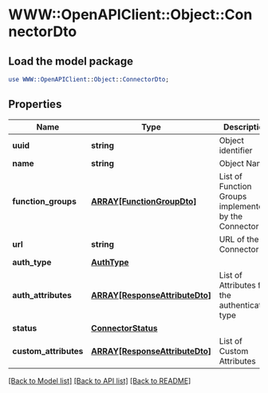 # WWW::OpenAPIClient::Object::ConnectorDto

## Load the model package
```perl
use WWW::OpenAPIClient::Object::ConnectorDto;
```

## Properties
Name | Type | Description | Notes
------------ | ------------- | ------------- | -------------
**uuid** | **string** | Object identifier | 
**name** | **string** | Object Name | 
**function_groups** | [**ARRAY[FunctionGroupDto]**](FunctionGroupDto.md) | List of Function Groups implemented by the Connector | 
**url** | **string** | URL of the Connector | 
**auth_type** | [**AuthType**](AuthType.md) |  | 
**auth_attributes** | [**ARRAY[ResponseAttributeDto]**](ResponseAttributeDto.md) | List of Attributes for the authentication type | [optional] 
**status** | [**ConnectorStatus**](ConnectorStatus.md) |  | 
**custom_attributes** | [**ARRAY[ResponseAttributeDto]**](ResponseAttributeDto.md) | List of Custom Attributes | [optional] 

[[Back to Model list]](../README.md#documentation-for-models) [[Back to API list]](../README.md#documentation-for-api-endpoints) [[Back to README]](../README.md)


